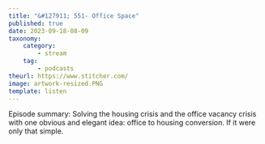 ```yaml
---
title: "&#127911; 551- Office Space"
published: true
date: 2023-09-18-08-09
taxonomy:
    category:
        - stream
    tag:
        - podcasts
theurl: https://www.stitcher.com/
image: artwork-resized.PNG
template: listen
---
```


Episode summary: Solving the housing crisis and the office vacancy crisis with one obvious and elegant idea: office to housing conversion. If it were only that simple.
